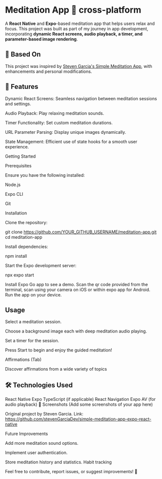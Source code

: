 # Meditation App 🌿 cross-platform

A **React Native** and **Expo**-based meditation app that helps users relax and focus. This project was built as part of my journey in app development, incorporating **dynamic React screens, audio playback, a timer, and parameter-based image rendering**.


## 📖 Based On
This project was inspired by [Steven Garcia's Simple Meditation App](https://github.com/stevenGarciaDev/simple-meditation-app-expo-react-native), with enhancements and personal modifications.


## 📌 Features

Dynamic React Screens: Seamless navigation between meditation sessions and settings.

Audio Playback: Play relaxing meditation sounds.

Timer Functionality: Set custom meditation durations.

URL Parameter Parsing: Display unique images dynamically.

State Management: Efficient use of state hooks for a smooth user experience.

Getting Started

Prerequisites

Ensure you have the following installed:

Node.js

Expo CLI

Git

Installation

Clone the repository:

git clone https://github.com/YOUR_GITHUB_USERNAME/meditation-app.git
cd meditation-app

Install dependencies:

npm install

Start the Expo development server:

npx expo start

Install Expo Go app to see a demo. Scan the qr code provided from the terminal, scan using your camera on iOS or within expo app for Android. Run the app on your device.

## Usage

Select a meditation session.

Choose a background image each with deep meditation audio playing.

Set a timer for the session.

Press Start to begin and enjoy the guided meditation!

Affirmations (Tab)

Discover affirmations from a wide variety of topics

## 🛠️ Technologies Used
React Native
Expo
TypeScript (if applicable)
React Navigation
Expo AV (for audio playback)
📸 Screenshots
(Add some screenshots of your app here)

Original project by Steven Garcia.
Link: https://github.com/stevenGarciaDev/simple-meditation-app-expo-react-native

Future Improvements

Add more meditation sound options.

Implement user authentication.

Store meditation history and statistics. Habit tracking

Feel free to contribute, report issues, or suggest improvements! 🚀

